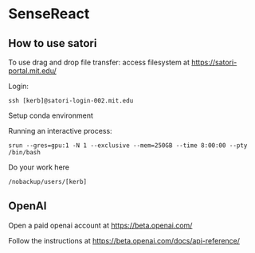 # SenseReact

## How to use satori
To use drag and drop file transfer: access filesystem at https://satori-portal.mit.edu/

Login:
```
ssh [kerb]@satori-login-002.mit.edu
```

Setup conda environment

Running an interactive process:
```
srun --gres=gpu:1 -N 1 --exclusive --mem=250GB --time 8:00:00 --pty /bin/bash
```

Do your work here
```
/nobackup/users/[kerb]
```

## OpenAI
Open a paid openai account at https://beta.openai.com/

Follow the instructions at https://beta.openai.com/docs/api-reference/
